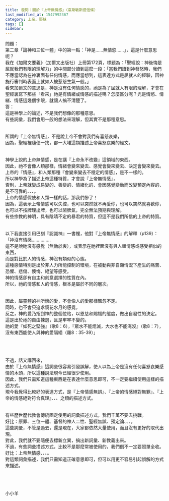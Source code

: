 ```yaml
---
title: 發問：關於『上帝無情感』（韋斯敏斯德信條）
last_modified_at: 1547992367
category: 上帝、耶穌
tags: []
sidebar: 
---
```


<p>問題：<br/>第二章「論神和三位一體」中的第一點：「神是……無情慾……」，這是什麼意思呢？<br/>我在《加爾文要義》（加爾文出版社）上冊第172頁，標題為：「聖經說：神後悔是屈就我們有限的理解力」的中間部分讀到這麼一段：「當我們讀到神發怒時，我們不應當認為在神裏面有任何情感，而應當想到，這表達方式是屈就人的經驗，因神施行審判時表面上就如人被惹怒生氣一般。」<br/>看來加爾文的意思是，神是沒有任何情感的，祂是為了屈就人有限的理解，才會在聖經裏寫下那些「看來」祂是有情緒或情感的描述嗎？怎麼區分呢？光是情慾、情緒、情感這幾個字眼，就讓人搞不清楚了。<br/><!--more-->答：<br/>這是神學上的論述，不是我們想像的那種意思。<br/>有些詞彙，我們會用一般的想法來理解，但其實不是那種意思。<br/> <br/><br/>所謂的『上帝無情感』，不是說上帝不會對我們有喜怒哀樂，<br/>因為，聖經裡隨便一找，都一大堆這類描述上帝喜怒哀樂的經文。<br/> <br/><br/>神學上說的上帝無情感，是在講『上帝永不改變』這領域的東西。<br/>因此，祂不會像人類那樣，情緒會變來變去、感覺會變來變去、決定會變來變去。<br/>上帝的『情感』，和人類那種『會變來變去不穩定的情感』，是不一樣的。<br/>所以神學為了描述上帝這種特質，才會說『上帝無情感』，<br/>否則，上帝就變成易變的、善變的、情緒化的、會因感覺變動而改變預定內容的、是不可靠的、、、。<br/>上帝的情感假使和人類一樣的話，那我們慘了！<br/>因為，這表示上帝情感可以失控，也可以突然就不再愛你，也可以突然就喜歡你，也可以不按牌理出牌，也可以鬧脾氣，完全無法預期與理解。<br/>有些宗教的神明，具有陰晴不定的暴君的特質，但這不是我們所信的上帝的特質。<br/><br/><br/>以下我直接引用巴刻『認識神』一書裡，他對『上帝無情感』的解釋（p139）：<br/>「神沒有情感……………<br/>這不是說祂沒有感覺（無動於衷），或表示在祂裡面沒有與人類情感或感受相似的東西，<br/>而是對比於人的情感，神沒有類似的心態。<br/>這種感情特別是出於非人力所能控制的環境，在被動與非自願情況下產生的痛苦、恐懼、悲傷、懊悔、絕望等感受。<br/>神的情感卻有自主和刻意選擇的性質在內。<br/>所以，祂的情感和人的情感，根本是屬於不同的層次。<br/><br/><br/>因此，屬靈體的神所懷的愛，不會像人的愛那樣飄忽不定。<br/>同時，也不會只追求鏡花水月的感覺。<br/>反之，神的愛乃指到神的整個位格，以恩慈和賜福的態度，做出自發性的決定。<br/>這是出於祂的自由揀選，且是牢牢不變的。<br/>祂的愛『如死之堅強』（歌8：6），『眾水不能熄滅，大水也不能淹沒』（歌8：7），沒有東西能使人與神的愛隔絕（羅8：35-39）」<br/><br/><br/><br/><br/>不過，話又講回來，<br/>由於『上帝無情感』這詞彙很容易引發誤解，使人以為上帝是沒有任何喜怒哀樂感情的木頭，所以這種說法現今已經很少使用。<br/>因此，我們只需知道這種東西是在表達什麼意思即可，不一定要繼續使用這樣的描述方式。<br/>現今我覺得比較好的表達方式，是『上帝情感無誤』、『上帝的情感絕對無罪』、『上帝的情感絕對符合真理』、、、之類的描述方式。<br/><br/><br/>有些歷世歷代教會傳統固定使用的詞彙描述方式，我們千萬不要去挑戰。<br/>好比：原罪、三位一體、基督的神人二性、聖經無誤、預定論、、、。<br/>這些詞彙，不管是過去，還是現在，大家都依然大量使用，而且沒有更好的取代出現。<br/>對此，我們就不要隨便去標新立異，搞出新詞彙、新教義出來。<br/>不過，有些詞彙描述方式，比較不是那麼常被使用的，我們倒不一定要照單全收。<br/>好比：上帝無情感、、、。<br/>對這類詞彙描述，我們只需知道正確意思即可，但可以用更不容易引起誤解的方式來描述。<br/><br/><br/><br/><br/>小小羊</p>